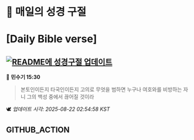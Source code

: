 # 🙏 매일의 성경 구절
# [Daily Bible verse]
## [![README에 성경구절 업데이트](https://github.com/DONGSUKA/first_test/actions/workflows/update-readme-bible.yml/badge.svg)](https://github.com/DONGSUKA/first_test/actions/workflows/update-readme-bible.yml)
<!-- START_BIBLE_VERSE -->
📖 **민수기 15:30**
> 본토인이든지 타국인이든지 고의로 무엇을 범하면 누구나 여호와를 비방하는 자니 그의 백성 중에서 끊어질 것이라

🕊️ _업데이트 시각: 2025-08-22 02:54:58 KST_
  <!-- END_BIBLE_VERSE -->
## GITHUB_ACTION
